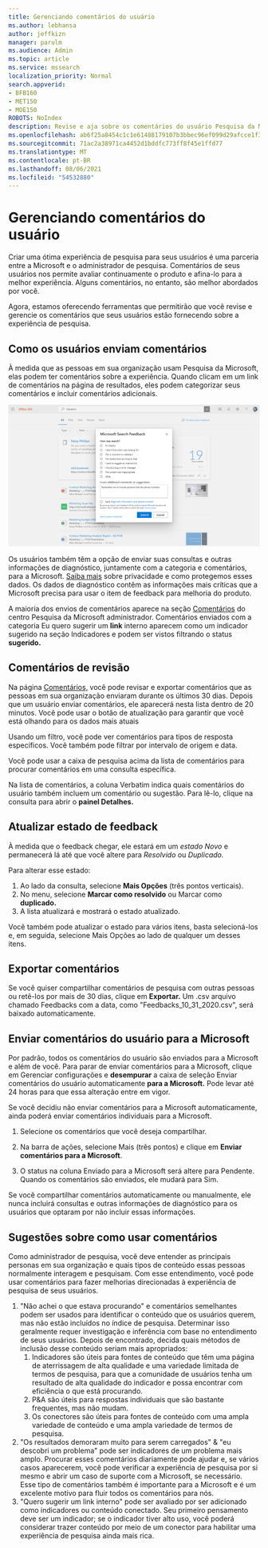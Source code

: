 ```yaml
---
title: Gerenciando comentários do usuário
ms.author: lebhansa
author: jeffkizn
manager: parulm
ms.audience: Admin
ms.topic: article
ms.service: mssearch
localization_priority: Normal
search.appverid:
- BFB160
- MET150
- MOE150
ROBOTS: NoIndex
description: Revise e aja sobre os comentários do usuário Pesquisa da Microsoft
ms.openlocfilehash: ab6f25a8454c1c1e61488179107b3bbec96ef099d29afcce1f303a7f3e7c39e1
ms.sourcegitcommit: 71ac2a38971ca4452d1bddfc773ff8f45e1ffd77
ms.translationtype: MT
ms.contentlocale: pt-BR
ms.lasthandoff: 08/06/2021
ms.locfileid: "54532880"
---
```

# <a name="managing-user-feedback"></a>Gerenciando comentários do usuário

Criar uma ótima experiência de pesquisa para seus usuários é uma parceria entre a Microsoft e o administrador de pesquisa. Comentários de seus usuários nos permite avaliar continuamente o produto e afina-lo para a melhor experiência. Alguns comentários, no entanto, são melhor abordados por você.

Agora, estamos oferecendo ferramentas que permitirão que você revise e gerencie os comentários que seus usuários estão fornecendo sobre a experiência de pesquisa.

## <a name="how-users-submit-feedback"></a>Como os usuários enviam comentários

À medida que as pessoas em sua organização usam Pesquisa da Microsoft, elas podem ter comentários sobre a experiência. Quando clicam em um link de comentários na página de resultados, eles podem categorizar seus comentários e incluir comentários adicionais.

![Formulário de feedback global](media/feedback/feedback-global-dialog.png)

Os usuários também têm a opção de enviar suas consultas e outras informações de diagnóstico, juntamente com a categoria e comentários, para a Microsoft. [Saiba mais](https://privacy.microsoft.com/en-US/privacystatement) sobre privacidade e como protegemos esses dados. Os dados de diagnóstico contêm as informações mais críticas que a Microsoft precisa para usar o item de feedback para melhoria do produto.

A maioria dos envios de comentários aparece na seção [Comentários](https://admin.microsoft.com/Adminportal/Home#/MicrosoftSearch/feedback) do centro Pesquisa da Microsoft administrador. Comentários enviados com a categoria Eu quero sugerir um **link** [](https://admin-ignite.microsoft.com/Adminportal/Home#/MicrosoftSearch/bookmarks) interno aparecem como um indicador sugerido na seção Indicadores e podem ser vistos filtrando o status **sugerido.**

## <a name="review-feedback"></a>Comentários de revisão

Na página [Comentários,](https://admin.microsoft.com/Adminportal/Home#/MicrosoftSearch/feedback) você pode revisar e exportar comentários que as pessoas em sua organização enviaram durante os últimos 30 dias. Depois que um usuário enviar comentários, ele aparecerá nesta lista dentro de 20 minutos. Você pode usar o botão de atualização para garantir que você está olhando para os dados mais atuais

Usando um filtro, você pode ver comentários para tipos de resposta específicos. Você também pode filtrar por intervalo de origem e data.

Você pode usar a caixa de pesquisa acima da lista de comentários para procurar comentários em uma consulta específica.

Na lista de comentários, a coluna Verbatim indica quais comentários do usuário também incluem um comentário ou sugestão. Para lê-lo, clique na consulta para abrir o **painel Detalhes.**

## <a name="update-feedback-state"></a>Atualizar estado de feedback

À medida que o feedback chegar, ele estará em um *estado Novo* e permanecerá lá até que você altere para *Resolvido* ou *Duplicado.*

Para alterar esse estado:

1. Ao lado da consulta, selecione **Mais Opções** (três pontos verticais).
1. No menu, selecione **Marcar como resolvido** ou Marcar como **duplicado.**
1. A lista atualizará e mostrará o estado atualizado.

Você também pode atualizar o estado para vários itens, basta selecioná-los e, em seguida, selecione Mais Opções ao lado de qualquer um desses itens.

## <a name="export-feedback"></a>Exportar comentários

Se você quiser compartilhar comentários de pesquisa com outras pessoas ou retê-los por mais de 30 dias, clique em **Exportar.** Um .csv arquivo chamado Feedbacks com a data, como "Feedbacks_10_31_2020.csv", será baixado automaticamente.

## <a name="send-user-feedback-to-microsoft"></a>Enviar comentários do usuário para a Microsoft

Por padrão, todos os comentários do usuário são enviados para a Microsoft e além de você. Para parar de enviar comentários para a Microsoft, clique em Gerenciar configurações e **desempurar** a caixa de seleção Enviar comentários do usuário automaticamente **para a Microsoft.** Pode levar até 24 horas para que essa alteração entre em vigor.

Se você decidiu não enviar comentários para a Microsoft automaticamente, ainda poderá enviar comentários individuais para a Microsoft.

1. Selecione os comentários que você deseja compartilhar.
1. Na barra de ações, selecione Mais (três pontos) e clique em **Enviar comentários para a Microsoft**.

1. O status na coluna Enviado para a Microsoft será altere para Pendente. Quando os comentários são enviados, ele mudará para Sim.

Se você compartilhar comentários automaticamente ou manualmente, ele nunca incluirá consultas e outras informações de diagnóstico para os usuários que optaram por não incluir essas informações.

## <a name="suggestions-on-how-to-use-feedback"></a>Sugestões sobre como usar comentários

Como administrador de pesquisa, você deve entender as principais personas em sua organização e quais tipos de conteúdo essas pessoas normalmente interagem e pesquisam. Com esse entendimento, você pode usar comentários para fazer melhorias direcionadas à experiência de pesquisa de seus usuários.

1. "Não achei o que estava procurando" e comentários semelhantes podem ser usados para identificar o conteúdo que os usuários querem, mas não estão incluídos no índice de pesquisa. Determinar isso geralmente requer investigação e inferência com base no entendimento de seus usuários. Depois de encontrado, decida quais métodos de inclusão desse conteúdo seriam mais apropriados:
    1. Indicadores são úteis para fontes de conteúdo que têm uma página de aterrissagem de alta qualidade e uma variedade limitada de termos de pesquisa, para que a comunidade de usuários tenha um resultado de alta qualidade do indicador e possa encontrar com eficiência o que está procurando.
    1. P&A são úteis para respostas individuais que são bastante frequentes, mas não mudam.
    1. Os conectores são úteis para fontes de conteúdo com uma ampla variedade de conteúdo e uma ampla variedade de termos de pesquisa.
1. "Os resultados demoraram muito para serem carregados" & "eu descobri um problema" pode ser indicadores de um problema mais amplo. Procurar esses comentários diariamente pode ajudar e, se vários casos aparecerem, você pode verificar a experiência de pesquisa por si mesmo e abrir um caso de suporte com a Microsoft, se necessário. Esse tipo de comentários também é importante para a Microsoft e é um excelente motivo para fluir todos os comentários para nós.
1. "Quero sugerir um link interno" pode ser avaliado por ser adicionado como indicadores ou conteúdo conectado. Seu primeiro pensamento deve ser um indicador; se o indicador tiver alto uso, você poderá considerar trazer conteúdo por meio de um conector para habilitar uma experiência de pesquisa ainda mais rica.
